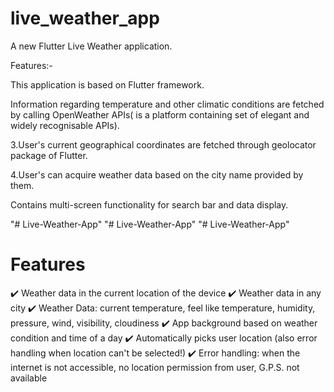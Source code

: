# live_weather_app

A new Flutter Live Weather application.


Features:-

This application is based on Flutter framework.

Information regarding temperature and other climatic conditions are fetched by calling OpenWeather APIs( is a platform containing set of elegant and widely recognisable APIs).

3.User's current geographical coordinates are fetched through geolocator package of Flutter.

4.User's can acquire weather data based on the city name provided by them.

Contains multi-screen functionality for search bar and data display.


 
"# Live-Weather-App" 
"# Live-Weather-App" 
"# Live-Weather-App" 

# Features

✔️ Weather data in the current location of the device
✔️ Weather data in any city
✔️ Weather Data: current temperature, feel like temperature, humidity, pressure, wind, visibility, cloudiness
✔️ App background based on weather condition and time of a day
✔️ Automatically picks user location (also error handling when location can't be selected!)
✔️ Error handling: when the internet is not accessible, no location permission from user, G.P.S. not available
